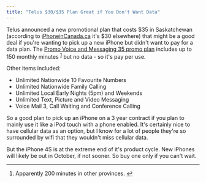```yaml
---
title: "Telus $30/$35 Plan Great if You Don't Want Data"
---
```

<p>Telus announced a new promotional plan that costs $35 in Saskatchewan (according to <a href="http://www.iphoneincanada.ca/carriers/telus-carriers/telus-adds-new-30-promo-voice-messaging-plan-to-existing-promotional-plans/">iPhoneinCanada.ca</a> it's $30 elsewhere) that might be a good deal if you're wanting to pick up a new iPhone but didn't want to pay for a data plan. The <a href="http://www.telusmobility.com/en/SK/plans/promotional.shtml">Promo Voice and Messaging 35 promo plan</a> includes up to 150 monthly minutes <sup id="fnref-20427:1"><a href="#fn-20427:1" rel="footnote">1</a></sup> but no data - so it's pay per use.</p>
<p>Other items included:</p>
<ul>
<li>Unlimited Nationwide 10 Favourite Numbers</li>
<li>Unlimited Nationwide Family Calling</li>
<li>Unlimited Local Early Nights (5pm) and Weekends</li>
<li>Unlimited Text, Picture and Video Messaging</li>
<li>Voice Mail 3, Call Waiting and Conference Calling</li>
</ul>
<p>So a good plan to pick up an iPhone on a 3 year contract if you plan to mainly use it like a iPod touch with a phone enabled. It's certainly nice to have cellular data as an option, but I know for a lot of people they're so surrounded by wifi that they wouldn't miss cellular data.</p>
<p>But the iPhone 4S is at the extreme end of it's product cycle. New iPhones will likely be out in October, if not sooner. So buy one only if you can't wait.</p>
<div class="footnotes">
<hr />
<ol>
<li id="fn-20427:1">
Apparently 200 minutes in other provinces.&#160;<a href="#fnref-20427:1" rev="footnote">&#8617;</a>
</li>
</ol>
</div>
